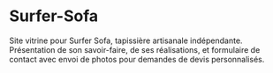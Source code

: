 # Surfer-Sofa
Site vitrine pour Surfer Sofa, tapissière artisanale indépendante. Présentation de son savoir-faire, de ses réalisations, et formulaire de contact avec envoi de photos pour demandes de devis personnalisés.
